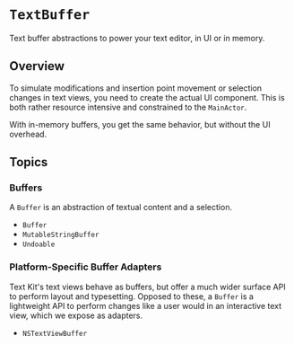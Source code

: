 # ``TextBuffer``

Text buffer abstractions to power your text editor, in UI or in memory.

## Overview

To simulate modifications and insertion point movement or selection changes in text views, you need to create the actual UI component. This is both rather resource intensive and constrained to the `MainActor`.

With in-memory buffers, you get the same behavior, but without the UI overhead.

## Topics

### Buffers

A `Buffer` is an abstraction of textual content and a selection.

- ``Buffer``
- ``MutableStringBuffer``
- ``Undoable``

### Platform-Specific Buffer Adapters

Text Kit's text views behave as buffers, but offer a much wider surface API to perform layout and typesetting. Opposed to these, a `Buffer` is a lightweight API to perform changes like a user would in an interactive text view, which we expose as adapters.

- ``NSTextViewBuffer``

